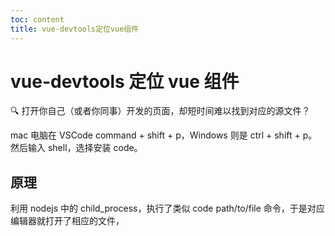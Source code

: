 ```yaml
---
toc: content
title: vue-devtools定位vue组件
---
```


# vue-devtools 定位 vue 组件

🔍 打开你自己（或者你同事）开发的页面，却短时间难以找到对应的源文件？

<ImagePreview src="/images/vue2/image12.jpg"></ImagePreview>

mac 电脑在 VSCode command + shift + p，Windows 则是 ctrl + shift + p。然后输入 shell，选择安装 code。

<ImagePreview src="/images/vue2/image13.jpg"></ImagePreview>

## 原理

利用 nodejs 中的 child_process，执行了类似 code path/to/file 命令，于是对应编辑器就打开了相应的文件，
